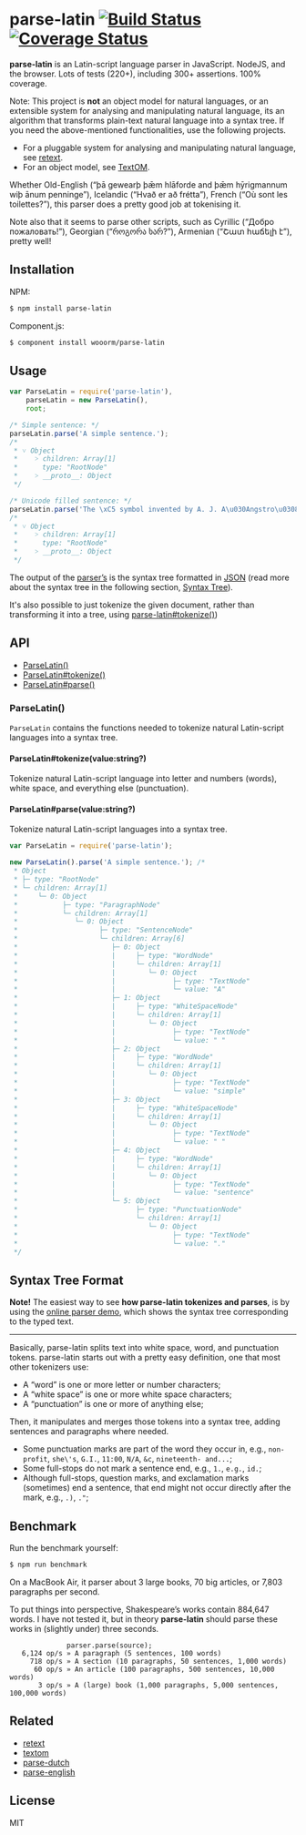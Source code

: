 # parse-latin [![Build Status](https://travis-ci.org/wooorm/parse-latin.svg?branch=master)](https://travis-ci.org/wooorm/parse-latin) [![Coverage Status](https://img.shields.io/coveralls/wooorm/parse-latin.svg)](https://coveralls.io/r/wooorm/parse-latin?branch=master)

**parse-latin** is an Latin-script language parser in JavaScript. NodeJS, and the browser. Lots of tests (220+), including 300+ assertions. 100% coverage.

Note: This project is **not** an object model for natural languages, or an extensible system for analysing and manipulating natural language, its an algorithm that transforms plain-text natural language into a syntax tree. If you need the above-mentioned functionalities, use the following projects.

* For a pluggable system for analysing and manipulating natural language, see [retext](https://github.com/wooorm/retext "Retext").
* For an object model, see [TextOM](https://github.com/wooorm/textom "TextOM").

Whether Old-English (“þā gewearþ þǣm hlāforde and þǣm hȳrigmannum wiþ ānum penninge”), Icelandic (“Hvað er að frétta”), French (“Où sont les toilettes?”), this parser does a pretty good job at tokenising it.

Note also that it seems to parse other scripts, such as Cyrillic (“Добро пожаловать!”), Georgian (“როგორა ხარ?”), Armenian (“Շատ հաճելի է”), pretty well!

## Installation

NPM:
```sh
$ npm install parse-latin
```

Component.js:
```sh
$ component install wooorm/parse-latin
```

## Usage

```js
var ParseLatin = require('parse-latin'),
    parseLatin = new ParseLatin(),
    root;

/* Simple sentence: */
parseLatin.parse('A simple sentence.');
/*
 * ˅ Object
 *    ˃ children: Array[1]
 *      type: "RootNode"
 *    ˃ __proto__: Object
 */

/* Unicode filled sentence: */
parseLatin.parse('The \xC5 symbol invented by A. J. A\u030Angstro\u0308m (1814, Lo\u0308gdo\u0308, \u2013 1874) denotes the length 10\u207B\xB9\u2070 m.');
/*
 * ˅ Object
 *    ˃ children: Array[1]
 *      type: "RootNode"
 *    ˃ __proto__: Object
 */
```

The output of the [parser’s](#api) is the syntax tree formatted in [JSON](http://www.json.org) (read more about the syntax tree in the following section, [Syntax Tree](#syntaxtreeformat)).

It's also possible to just tokenize the given document, rather than transforming it into a tree, using [parse-latin#tokenize()](#parselatintokenizevaluestring))

## API

- [ParseLatin()](#parselatin)
- [ParseLatin#tokenize()](#parselatintokenizevaluestring)
- [ParseLatin#parse()](#parselatinparsevaluestring)

### ParseLatin()

`ParseLatin` contains the functions needed to tokenize natural Latin-script languages into a syntax tree.

#### ParseLatin#tokenize(value:string?)

Tokenize natural Latin-script language into letter and numbers (words), white space, and everything else (punctuation).

#### ParseLatin#parse(value:string?)

Tokenize natural Latin-script languages into a syntax tree.
```js
var ParseLatin = require('parse-latin');

new ParseLatin().parse('A simple sentence.'); /*
 * Object
 * ├─ type: "RootNode"
 * └─ children: Array[1]
 *     └─ 0: Object
 *           ├─ type: "ParagraphNode"
 *           └─ children: Array[1]
 *              └─ 0: Object
 *                    ├─ type: "SentenceNode"
 *                    └─ children: Array[6]
 *                       ├─ 0: Object
 *                       |     ├─ type: "WordNode"
 *                       |     └─ children: Array[1]
 *                       |        └─ 0: Object
 *                       |              ├─ type: "TextNode"
 *                       |              └─ value: "A"
 *                       ├─ 1: Object
 *                       |     ├─ type: "WhiteSpaceNode"
 *                       |     └─ children: Array[1]
 *                       |        └─ 0: Object
 *                       |              ├─ type: "TextNode"
 *                       |              └─ value: " "
 *                       ├─ 2: Object
 *                       |     ├─ type: "WordNode"
 *                       |     └─ children: Array[1]
 *                       |        └─ 0: Object
 *                       |              ├─ type: "TextNode"
 *                       |              └─ value: "simple"
 *                       ├─ 3: Object
 *                       |     ├─ type: "WhiteSpaceNode"
 *                       |     └─ children: Array[1]
 *                       |        └─ 0: Object
 *                       |              ├─ type: "TextNode"
 *                       |              └─ value: " "
 *                       ├─ 4: Object
 *                       |     ├─ type: "WordNode"
 *                       |     └─ children: Array[1]
 *                       |        └─ 0: Object
 *                       |              ├─ type: "TextNode"
 *                       |              └─ value: "sentence"
 *                       └─ 5: Object
 *                             ├─ type: "PunctuationNode"
 *                             └─ children: Array[1]
 *                                └─ 0: Object
 *                                      ├─ type: "TextNode"
 *                                      └─ value: "."
 */
```

## Syntax Tree Format

**Note!** The easiest way to see **how parse-latin tokenizes and parses**, is by using the [online parser demo](https://wooorm.github.io/parse-latin), which shows the syntax tree corresponding to the typed text.

---

Basically, parse-latin splits text into white space, word, and punctuation tokens. parse-latin starts out with a pretty easy definition, one that most other tokenizers use:

- A “word” is one or more letter or number characters;
- A “white space” is one or more white space characters;
- A “punctuation” is one or more of anything else;

Then, it manipulates and merges those tokens into a syntax tree, adding sentences and paragraphs where needed.

- Some punctuation marks are part of the word they occur in, e.g., `non-profit`, `she\'s`, `G.I.`, `11:00`, `N/A`, `&c`, `nineteenth- and...`;
- Some full-stops do not mark a sentence end, e.g., `1.`, `e.g.`, `id.`;
- Although full-stops, question marks, and exclamation marks (sometimes) end a sentence, that end might not occur directly after the mark, e.g., `.)`, `."`;

## Benchmark

Run the benchmark yourself:

```sh
$ npm run benchmark
```

On a MacBook Air, it parser about 3 large books, 70 big articles, or 7,803 paragraphs per second.

To put things into perspective, Shakespeare’s works contain 884,647 words. I have not tested it, but in theory **parse-latin** should parse these works in (slightly under) three seconds.

```
              parser.parse(source);
   6,124 op/s » A paragraph (5 sentences, 100 words)
     718 op/s » A section (10 paragraphs, 50 sentences, 1,000 words)
      60 op/s » An article (100 paragraphs, 500 sentences, 10,000 words)
       3 op/s » A (large) book (1,000 paragraphs, 5,000 sentences, 100,000 words)
```

## Related

  * [retext](https://github.com/wooorm/retext "Retext")
  * [textom](https://github.com/wooorm/textom "TextOM")
  * [parse-dutch](https://github.com/wooorm/parse-dutch "Parse Dutch")
  * [parse-english](https://github.com/wooorm/parse-english "Parse English")

## License

  MIT
